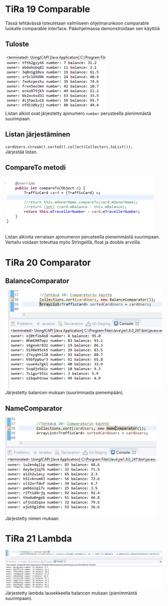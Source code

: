# TiRa 19 Comparable
Tässä tehtävässä toteutetaan valmiiseen ohjelmarunkoon comparable luokalle comparable interface. Pääohjelmassa demonstroidaan sen käyttöä 

## Tuloste
![kuva1](https://raw.githubusercontent.com/wesenbergg/TiRa-k2020/master/TiRa19-Comparable/tira19-tuloste.PNG)\
Listan alkiot ovat järjestetty ajonumero `number` perusteella pienimmästä suurimpaan.

## Listan järjestäminen
`cardUsers.stream().sorted().collect(Collectors.toList());`\
Järjestää listan.

## CompareTo metodi
![kuva1](https://raw.githubusercontent.com/wesenbergg/TiRa-k2020/master/TiRa19-Comparable/tira19-compareto.PNG)\
Listan alkioita verrataan ajonumeron perusteella pienemmästä suurimpaan. Vertailu voidaan toteuttaa myös Stringeillä, float ja double arvoilla.

# TiRa 20 Comparator

## BalanceComparator
![kuva1](https://raw.githubusercontent.com/wesenbergg/TiRa-k2020/master/TiRa19-Comparable/tira20-balance.PNG)\
Järjestetty balancen mukaan (suurimmasta pienempään).

## NameComparator
![kuva1](https://raw.githubusercontent.com/wesenbergg/TiRa-k2020/master/TiRa19-Comparable/tira20-name.PNG)\
Järjestetty nimen mukaan

# TiRa 21 Lambda
![kuva1](https://raw.githubusercontent.com/wesenbergg/TiRa-k2020/master/TiRa19-Comparable/tira21.PNG)\
Järjestetty lambda lausekkeella balancen mukaan (pienimmästä suurimpaan).